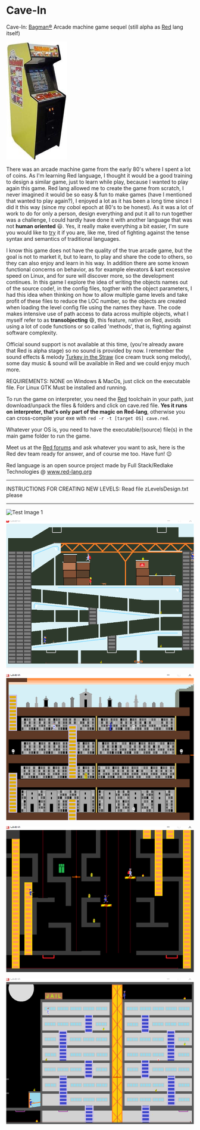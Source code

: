 # Cave-In
Cave-In: [Bagman®](https://www.youtube.com/watch?v=HcVstQnHhSA) Arcade machine game sequel (still alpha as [Red](https://www.red-lang.org/p/download.html) lang itself)

![Test Image 0](/scenes/bagman.jpg)

There was an arcade machine game from the early 80's where I spent a lot of coins. As I'm learning Red language, I thought it would be a good training to design a similar game, just to learn while play, because I wanted to play again this game. Red lang allowed me to create the game from scratch, I never imagined it would be so easy & fun to make games (have I mentioned that wanted to play again?), I enjoyed a lot as it has been a long time since I did it this way (since my cobol epoch at 80's to be honest). As it was a lot of work to do for only a person, design everything and put it all to run together was a challenge, I could hardly have done it with another language that was not **human oriented** 😃. Yes, it really make everything a bit easier, I'm sure you would like to [try](https://www.red-lang.org/p/download.html) it if you are, like me, tired of fighting against the tense syntax and semantics of traditional languages.

I know this game does not have the quality of the true arcade game, but the goal is not to market it, but to learn, to play and share the code to others, so they can also enjoy and learn in his way. In addition there are some known functional concerns on behavior, as for example elevators & kart excessive speed on Linux, and for sure will discover more, so the development continues. In this game I explore the idea of writing the objects names out of the source code!, in the config files, togther with the object parameters, I had this idea when thinking on how to allow multiple game levels and take profit of these files to reduce the LOC number, so the objects are created when loading the level config file using the names they have. The code makes intensive use of path access to data across multiple objects, what I myself refer to as **transobjecting** 😄, this feature, native on Red, avoids using a lot of code functions or so called 'methods', that is, fighting against software complexity.

Official sound support is not available at this time, (you're already aware that Red is alpha stage) so no sound is provided by now. I remember the sound effects & melody [Turkey in the Straw](https://www.youtube.com/watch?v=Vr8QnkTwT_w) (ice cream truck song melody), some day music & sound will be available in Red and we could enjoy much more.

REQUIREMENTS: NONE on Windows & MacOs, just click on the executable file. For Linux GTK Must be installed and running.

To run the game on interpreter, you need the [Red](https://www.red-lang.org/p/download.html) toolchain in your path, just download/unpack the files & folders and click on cave.red file. **Yes it runs on interpreter, that's only part of the magic on Red-lang**, otherwise you can cross-compile your exe with `red -r -t [target OS] cave.red`.

Whatever your OS is, you need to have the executable/(source) file(s) in the main game folder to run the game.

Meet us at the [Red forums](https://gitter.im/red/red) and ask whatever you want to ask, here is the Red dev team ready for answer, and of course me too. Have fun! 😉 

Red language is an open source project made by Full Stack/Redlake Technologies @ www.red-lang.org 

**********************************************************************************************************
INSTRUCTIONS FOR CREATING NEW LEVELS: Read file  zLevelsDesign.txt   please
**********************************************************************************************************
![Test Image 1](/scenes/LevelA.gif)


![Test Image 2](/scenes/LevelB.gif)


![Test Image 3](/scenes/LevelC.gif)


![Test Image 4](/scenes/LevelD.gif)


![Test Image 5](/scenes/LevelE.gif)
